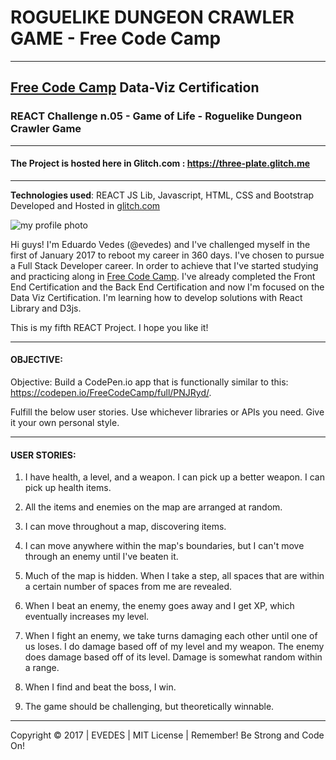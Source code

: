 # ROGUELIKE DUNGEON CRAWLER GAME - Free Code Camp 
-----------------------------------------------------------------------------------
## [Free Code Camp](http://www.freecodecamp.org) Data-Viz Certification
### REACT Challenge n.05 - Game of Life - Roguelike Dungeon Crawler Game
-----------------------------------------------------------------------------------

#### The Project is hosted here in Glitch.com : https://three-plate.glitch.me

-----------------------------------------------------------------------------------
__Technologies used__:
REACT JS Lib, Javascript, HTML, CSS and Bootstrap
Developed and Hosted in [glitch.com](https://www.glitch.com)


![my profile photo](http://res.cloudinary.com/evedes/image/upload/c_scale,w_150/v1483576770/PROFILE_PIC_e9crwf.jpg)

Hi guys! I'm Eduardo Vedes (@evedes) and I've challenged myself in the first of January 2017 to reboot my career in 360 days. I've chosen to pursue a Full Stack Developer career. In order to achieve that I've started studying and practicing along in [Free Code Camp](http://www.freecodecamp.com). I've already completed the Front End Certification and the Back End Certification and now I'm focused on the Data Viz Certification. I'm learning how to develop solutions with React Library and D3js.

This is my fifth REACT Project. I hope you like it!

-----------------------------------------------------------------------------------
#### OBJECTIVE:

Objective: Build a CodePen.io app that is functionally similar to this: https://codepen.io/FreeCodeCamp/full/PNJRyd/.

Fulfill the below user stories. Use whichever libraries or APIs you need. Give it your own personal style.

-----------------------------------------------------------------------------------
#### USER STORIES:

1. I have health, a level, and a weapon. I can pick up a better weapon. I can pick up health items.

2. All the items and enemies on the map are arranged at random.

3. I can move throughout a map, discovering items.

4. I can move anywhere within the map's boundaries, but I can't move through an enemy until I've beaten it.

5. Much of the map is hidden. When I take a step, all spaces that are within a certain number of spaces from me are revealed.

6. When I beat an enemy, the enemy goes away and I get XP, which eventually increases my level.

7. When I fight an enemy, we take turns damaging each other until one of us loses. I do damage based off of my level and my weapon. The enemy does damage based off of its level. Damage is somewhat random within a range.

8. When I find and beat the boss, I win.

9. The game should be challenging, but theoretically winnable.

------------------------------------------------------------------------------------
Copyright &copy; 2017 | EVEDES | MIT License | Remember! Be Strong and Code On!